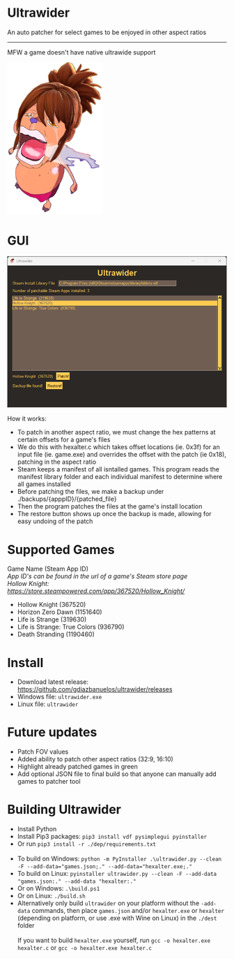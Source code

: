 # Ultrawider
 An auto patcher for select games to be enjoyed in other aspect ratios
<br/><hr/>
MFW a game doesn't have native ultrawide support


![alt text](res/marthi.png)

# GUI
![My Image](res/ultrawidergui.png)

How it works:

- To patch in another aspect ratio, we must change the hex patterns at certain offsets for a game's files
- We do this with hexalter.c which takes offset locations (ie. 0x3f) for an input file (ie. game.exe) and overrides the offset with the patch (ie 0x18), patching in the aspect ratio
- Steam keeps a manifest of all isntalled games. This program reads the manifest library folder and each individual manifest to determine where all games installed
- Before patching the files, we make a backup under ./backups/{apppID}/{patched_file}
- Then the program patches the files at the game's install location
- The restore button shows up once the backup is made, allowing for easy undoing of the patch

# Supported Games
Game Name (Steam App ID)
<br/>*App ID's can be found in the url of a game's Steam store page*
<br/> *Hollow Knight: https://store.steampowered.com/app/367520/Hollow_Knight/*
- Hollow Knight (367520)
- Horizon Zero Dawn (1151640)
- Life is Strange (319630)
- Life is Strange: True Colors (936790)
- Death Stranding (1190460)

# Install
- Download latest release: https://github.com/gdiazbanuelos/ultrawider/releases
- Windows file: `ultrawider.exe`
- Linux file: `ultrawider`

# Future updates
- Patch FOV values
- Added ability to patch other aspect ratios (32:9, 16:10)
- Highlight already patched games in green
- Add optional JSON file to final build so that anyone can manually add games to patcher tool

# Building Ultrawider
- Install Python
- Install Pip3 packages: `pip3 install vdf pysimplegui pyinstaller`
- Or run `pip3 install -r ./dep/requirements.txt`
<br/><br/>
- To build on Windows: `python -m PyInstaller .\ultrawider.py --clean -F --add-data="games.json;." --add-data="hexalter.exe;." `
- To build on Linux: `pyinstaller ultrawider.py --clean -F --add-data "games.json:." --add-data "hexalter:."`
- Or on Windows: `.\build.ps1`
- Or on Linux: `./build.sh`
- Alternatively only build `ultrawider` on your platform without the `-add-data` commands, then place `games.json` and/or `hexalter.exe` or `hexalter` (depending on platform, or use .exe with Wine on Linux) in the `./dest` folder
<br/><br/>
If you want to build `hexalter.exe` yourself, run `gcc -o hexalter.exe hexalter.c` or `gcc -o hexalter.exe hexalter.c`
